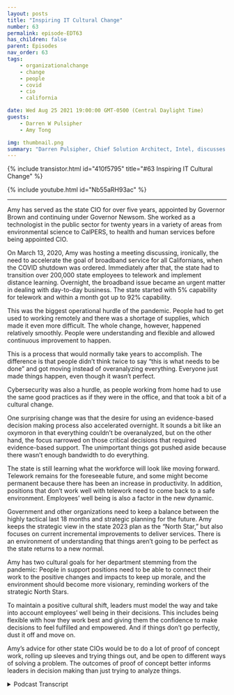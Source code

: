 ```yaml
---
layout: posts
title: "Inspiring IT Cultural Change"
number: 63
permalink: episode-EDT63
has_children: false
parent: Episodes
nav_order: 63
tags:
    - organizationalchange
    - change
    - people
    - covid
    - cio
    - california

date: Wed Aug 25 2021 19:00:00 GMT-0500 (Central Daylight Time)
guests:
    - Darren W Pulsipher
    - Amy Tong

img: thumbnail.png
summary: "Darren Pulsipher, Chief Solution Architect, Intel, discusses inspiring cultural change with Amy Tong, CIO of the state of California, in the wake of the COVID pandemic."
---
```


{% include transistor.html id="410f5795" title="#63 Inspiring IT Cultural Change" %}

{% include youtube.html id="Nb55aRH93ac" %}

---

Amy has served as the state CIO for over five years, appointed by Governor Brown and continuing under Governor Newsom. She worked as a technologist in the public sector for twenty years in a variety of areas from environmental science to CalPERS, to health and human services before being appointed CIO.

On March 13, 2020, Amy was hosting a meeting discussing, ironically, the need to accelerate the goal of broadband service for all Californians, when the COVID shutdown was ordered. Immediately after that, the state had to transition over 200,000 state employees to telework and implement distance learning. Overnight, the broadband issue became an urgent matter in dealing with day-to-day business. The state started with 5% capability for telework and within a month got up to 92% capability.

This was the biggest operational hurdle of the pandemic. People had to get used to working remotely and there was a shortage of supplies, which made it even more difficult. The whole change, however, happened relatively smoothly. People were understanding and flexible and allowed continuous improvement to happen.

This is a process that would normally take years to accomplish. The difference is that people didn’t think twice to say “this is what needs to be done” and got moving instead of overanalyzing everything. Everyone just made things happen, even though it wasn’t perfect.

Cybersecurity was also a hurdle, as people working from home had to use the same good practices as if they were in the office, and that took a bit of a cultural change.

One surprising change was that the desire for using an evidence-based decision making process also accelerated overnight. It sounds a bit like an oxymoron in that everything couldn’t be overanalyzed, but on the other hand, the focus narrowed on those critical decisions that required evidence-based support. The unimportant things got pushed aside because there wasn’t enough bandwidth to do everything.

The state is still learning what the workforce will look like moving forward. Telework remains for the foreseeable future, and some might become permanent because there has been an increase in productivity. In addition, positions that don’t work well with telework need to come back to a safe environment. Employees’ well being is also a factor in the new dynamic.

Government and other organizations need to keep a balance between the highly tactical last 18 months and strategic planning for the future. Amy keeps the strategic view in the state 2023 plan as the “North Star,” but also focuses on current incremental improvements to deliver services. There is an environment of understanding that things aren’t going to be perfect as the state returns to a new normal.

Amy has two cultural goals for her department stemming from the pandemic: People in support positions need to be able to connect their work to the positive changes and impacts to keep up morale, and the environment should become more visionary, reminding workers of the strategic North Stars.

To maintain a positive cultural shift, leaders must model the way and take into account employees’ well being in their decisions. This includes being flexible with how they work best and giving them the confidence to make decisions to feel fulfilled and empowered. And if things don’t go perfectly, dust it off and move on.

Amy’s advice for other state CIOs would be to do a lot of proof of concept work, rolling up sleeves and trying things out, and be open to different ways of solving a problem. The outcomes of proof of concept better informs leaders in decision making than just trying to analyze things. 


<details>
<summary> Podcast Transcript </summary>

<p></p>

</details>
